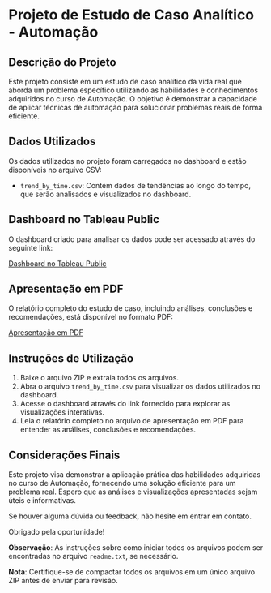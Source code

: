 # Projeto de Estudo de Caso Analítico - Automação

## Descrição do Projeto
Este projeto consiste em um estudo de caso analítico da vida real que aborda um problema específico utilizando as habilidades e conhecimentos adquiridos no curso de Automação. O objetivo é demonstrar a capacidade de aplicar técnicas de automação para solucionar problemas reais de forma eficiente.

## Dados Utilizados
Os dados utilizados no projeto foram carregados no dashboard e estão disponíveis no arquivo CSV:

- `trend_by_time.csv`: Contém dados de tendências ao longo do tempo, que serão analisados e visualizados no dashboard.

## Dashboard no Tableau Public
O dashboard criado para analisar os dados pode ser acessado através do seguinte link:

[Dashboard no Tableau Public](link_para_o_dashboard)

## Apresentação em PDF
O relatório completo do estudo de caso, incluindo análises, conclusões e recomendações, está disponível no formato PDF:

[Apresentação em PDF](link_para_apresentacao_em_PDF)

## Instruções de Utilização
1. Baixe o arquivo ZIP e extraia todos os arquivos.
2. Abra o arquivo `trend_by_time.csv` para visualizar os dados utilizados no dashboard.
3. Acesse o dashboard através do link fornecido para explorar as visualizações interativas.
4. Leia o relatório completo no arquivo de apresentação em PDF para entender as análises, conclusões e recomendações.

## Considerações Finais
Este projeto visa demonstrar a aplicação prática das habilidades adquiridas no curso de Automação, fornecendo uma solução eficiente para um problema real. Espero que as análises e visualizações apresentadas sejam úteis e informativas.

Se houver alguma dúvida ou feedback, não hesite em entrar em contato.

Obrigado pela oportunidade!

**Observação**: As instruções sobre como iniciar todos os arquivos podem ser encontradas no arquivo `readme.txt`, se necessário.

**Nota**: Certifique-se de compactar todos os arquivos em um único arquivo ZIP antes de enviar para revisão.


